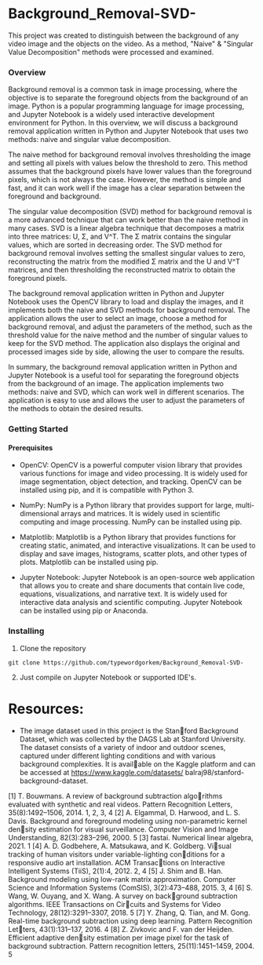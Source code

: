 #  Background_Removal-SVD-
This project was created to distinguish between the background of any video image and the objects on the video. As a method, "Naive" &amp; "Singular Value Decomposition" methods were processed and examined.


### Overview

Background removal is a common task in image processing, where the objective is to separate the foreground objects from the background of an image. Python is a popular programming language for image processing, and Jupyter Notebook is a widely used interactive development environment for Python. In this overview, we will discuss a background removal application written in Python and Jupyter Notebook that uses two methods: naive and singular value decomposition.

The naive method for background removal involves thresholding the image and setting all pixels with values below the threshold to zero. This method assumes that the background pixels have lower values than the foreground pixels, which is not always the case. However, the method is simple and fast, and it can work well if the image has a clear separation between the foreground and background.

The singular value decomposition (SVD) method for background removal is a more advanced technique that can work better than the naive method in many cases. SVD is a linear algebra technique that decomposes a matrix into three matrices: U, Σ, and V^T. The Σ matrix contains the singular values, which are sorted in decreasing order. The SVD method for background removal involves setting the smallest singular values to zero, reconstructing the matrix from the modified Σ matrix and the U and V^T matrices, and then thresholding the reconstructed matrix to obtain the foreground pixels.

The background removal application written in Python and Jupyter Notebook uses the OpenCV library to load and display the images, and it implements both the naive and SVD methods for background removal. The application allows the user to select an image, choose a method for background removal, and adjust the parameters of the method, such as the threshold value for the naive method and the number of singular values to keep for the SVD method. The application also displays the original and processed images side by side, allowing the user to compare the results.

In summary, the background removal application written in Python and Jupyter Notebook is a useful tool for separating the foreground objects from the background of an image. The application implements two methods: naive and SVD, which can work well in different scenarios. The application is easy to use and allows the user to adjust the parameters of the methods to obtain the desired results.

### Getting Started

#### Prerequisites

- OpenCV: OpenCV is a powerful computer vision library that provides various functions for image and video 
  processing. It is widely used for image segmentation, object detection, and tracking. OpenCV can be installed 
  using pip, and it is compatible with Python 3.

- NumPy: NumPy is a Python library that provides support for large, multi-dimensional arrays and matrices. It is widely used in scientific computing and image processing. NumPy can be installed using pip.

- Matplotlib: Matplotlib is a Python library that provides functions for creating static, animated, and interactive visualizations. It can be used to display and save images, histograms, scatter plots, and other types of plots. Matplotlib can be installed using pip.

- Jupyter Notebook: Jupyter Notebook is an open-source web application that allows you to create and share documents that contain live code, equations, visualizations, and narrative text. It is widely used for interactive data analysis and scientific computing. Jupyter Notebook can be installed using pip or Anaconda.

### Installing
1. Clone the repository
```
git clone https://github.com/typewordgorkem/Background_Removal-SVD-
```
2. Just compile on Jupyter Notebook or supported IDE's.

# Resources:

- The image dataset used in this project is the Stanford Background Dataset, which was collected by
the DAGS Lab at Stanford University. The dataset
consists of a variety of indoor and outdoor scenes,
captured under different lighting conditions and
with various background complexities. It is available on the Kaggle platform and can be accessed
at https://www.kaggle.com/datasets/
balraj98/stanford-background-dataset.

[1] T. Bouwmans. A review of background subtraction algorithms evaluated with synthetic and real videos. Pattern
Recognition Letters, 35(8):1492–1506, 2014. 1, 2, 3, 4
[2] A. Elgammal, D. Harwood, and L. S. Davis. Background
and foreground modeling using non-parametric kernel density estimation for visual surveillance. Computer Vision and
Image Understanding, 82(3):283–296, 2000. 5
[3] fastai. Numerical linear algebra, 2021. 1
[4] A. D. Godbehere, A. Matsukawa, and K. Goldberg. Visual tracking of human visitors under variable-lighting conditions for a responsive audio art installation. ACM Transactions on Interactive Intelligent Systems (TiiS), 2(1):4, 2012.
2, 4
[5] J. Shim and B. Han. Background modeling using low-rank
matrix approximation. Computer Science and Information
Systems (ComSIS), 3(2):473–488, 2015. 3, 4
[6] S. Wang, W. Ouyang, and X. Wang. A survey on background subtraction algorithms. IEEE Transactions on Circuits and Systems for Video Technology, 28(12):3291–3307,
2018. 5
[7] Y. Zhang, Q. Tian, and M. Gong. Real-time background
subtraction using deep learning. Pattern Recognition Letters, 43(1):131–137, 2016. 4
[8] Z. Zivkovic and F. van der Heijden. Efficient adaptive density estimation per image pixel for the task of background
subtraction. Pattern recognition letters, 25(11):1451–1459,
2004. 5




